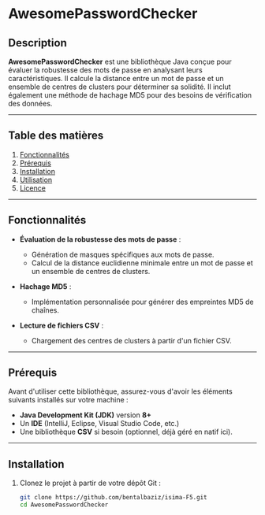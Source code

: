 # AwesomePasswordChecker

## Description
**AwesomePasswordChecker** est une bibliothèque Java conçue pour évaluer la robustesse des mots de passe en analysant leurs caractéristiques. Il calcule la distance entre un mot de passe et un ensemble de centres de clusters pour déterminer sa solidité. Il inclut également une méthode de hachage MD5 pour des besoins de vérification des données.

---

## Table des matières
1. [Fonctionnalités](#fonctionnalités)
2. [Prérequis](#prérequis)
3. [Installation](#installation)
4. [Utilisation](#utilisation)
5. [Licence](/LICENSE.txt)

---

## Fonctionnalités

- **Évaluation de la robustesse des mots de passe** :
  - Génération de masques spécifiques aux mots de passe.
  - Calcul de la distance euclidienne minimale entre un mot de passe et un ensemble de centres de clusters.

- **Hachage MD5** :
  - Implémentation personnalisée pour générer des empreintes MD5 de chaînes.


- **Lecture de fichiers CSV** :
  - Chargement des centres de clusters à partir d'un fichier CSV.

---

## Prérequis

Avant d'utiliser cette bibliothèque, assurez-vous d'avoir les éléments suivants installés sur votre machine :
- **Java Development Kit (JDK)** version **8+**
- Un **IDE** (IntelliJ, Eclipse, Visual Studio Code, etc.)
- Une bibliothèque **CSV** si besoin (optionnel, déjà géré en natif ici).

---

## Installation

1. Clonez le projet à partir de votre dépôt Git :
   ```bash
   git clone https://github.com/bentalbaziz/isima-F5.git
   cd AwesomePasswordChecker

